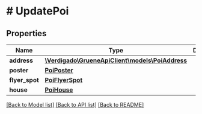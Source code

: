 # # UpdatePoi

## Properties

Name | Type | Description | Notes
------------ | ------------- | ------------- | -------------
**address** | [**\Verdigado\GrueneApiClient\models\PoiAddress**](PoiAddress.md) |  |
**poster** | [**PoiPoster**](PoiPoster.md) |  | [optional]
**flyer_spot** | [**PoiFlyerSpot**](PoiFlyerSpot.md) |  | [optional]
**house** | [**PoiHouse**](PoiHouse.md) |  | [optional]

[[Back to Model list]](../../README.md#models) [[Back to API list]](../../README.md#endpoints) [[Back to README]](../../README.md)
